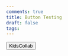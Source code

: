 ```yaml
---
comments: true
title: Button Testing
draft: false
tags:
---
```

<button type="button">KidsCollab</button>
